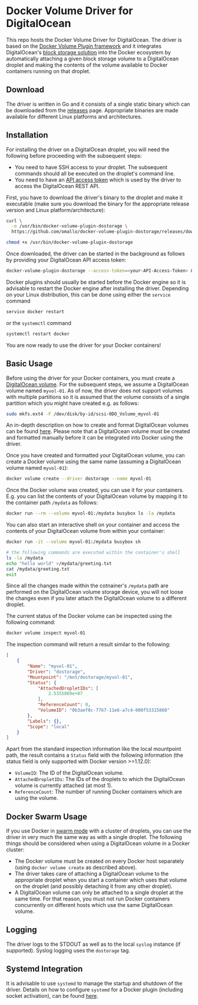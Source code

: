 Docker Volume Driver for DigitalOcean
=====================================

This repo hosts the Docker Volume Driver for DigitalOcean. The driver is based on the [Docker Volume Plugin framework](https://docs.docker.com/engine/extend/plugins_volume/) and it integrates DigitalOcean's [block storage solution](https://www.digitalocean.com/community/tutorials/how-to-use-block-storage-on-digitalocean) into the Docker ecosystem by automatically attaching a given block storage volume to a DigitalOcean droplet and making the contents of the volume available to Docker containers running on that droplet.


## Download

The driver is written in Go and it consists of a single static binary which can be downloaded from the [releases](https://github.com/omallo/docker-volume-plugin-dostorage/releases) page. Appropriate binaries are made available for different Linux platforms and architectures.


## Installation

For installing the driver on a DigitalOcean droplet, you will need the following before proceeding with the subsequent steps:
- You need to have SSH access to your droplet. The subsequent commands should all be executed on the droplet's command line.
- You need to have an [API access token](https://cloud.digitalocean.com/settings/api/tokens) which is used by the driver to access the DigitalOcean REST API.

First, you have to download the driver's binary to the droplet and make it executable (make sure you download the binary for the appropriate release version and Linux platform/architecture):
```sh
curl \
  -o /usr/bin/docker-volume-plugin-dostorage \
  https://github.com/omallo/docker-volume-plugin-dostorage/releases/download/v0.1.0/docker-volume-plugin-dostorage_linux_amd64

chmod +x /usr/bin/docker-volume-plugin-dostorage
```

Once downloaded, the driver can be started in the background as follows by providing your DigitalOcean API access token:
```sh
docker-volume-plugin-dostorage --access-token=<your-API-Access-Token> &
```

Docker plugins should usually be started before the Docker engine so it is advisable to restart the Docker engine after installing the driver. Depending on your Linux distribution, this can be done using either the `service` command
```sh
service docker restart
```
or the `systemctl` command
```sh
systemctl restart docker
```

You are now ready to use the driver for your Docker containers!


## Basic Usage

Before using the driver for your Docker containers, you must create a [DigitalOcean volume](https://cloud.digitalocean.com/droplets/volumes). For the subsequent steps, we assume a DigitalOcean volume named `myvol-01`. As of now, the driver does not support volumes with multiple partitions so it is assumed that the volume consists of a single partition which you might have created e.g. as follows:
```sh
sudo mkfs.ext4 -F /dev/disk/by-id/scsi-0DO_Volume_myvol-01
```
An in-depth description on how to create and format DigitalOcean volumes can be found [here](https://www.digitalocean.com/community/tutorials/how-to-use-block-storage-on-digitalocean). Please note that a DigitalOcean volume must be created and formatted manually before it can be integrated into Docker using the driver.

Once you have created and formatted your DigitalOcean volume, you can create a Docker volume using the same name (assuming a DigitalOcean volume named `myvol-01`):
```sh
docker volume create --driver dostorage --name myvol-01
```

Once the Docker volume was created, you can use it for your containers. E.g. you can  list the contents of your DigitalOcean volume by mapping it to the container path `/mydata` as follows:
```sh
docker run --rm --volume myvol-01:/mydata busybox ls -la /mydata
```

You can also start an interactive shell on your container and access the contents of your DigitalOcean volume from within your container:
```sh
docker run -it --volume myvol-01:/mydata busybox sh

# the following commands are executed within the container's shell
ls -la /mydata
echo "hello world" >/mydata/greeting.txt
cat /mydata/greeting.txt
exit
```
Since all the changes made within the cotnainer's `/mydata` path are performed on the DigitalOcean volume storage device, you will not loose the changes even if you later attach the DigitalOcean volume to a different droplet.

The current status of the Docker volume can be inspected using the following command:
```sh
docker volume inspect myvol-01
```

The inspection command will return a result similar to the following:
```json
[
    {
        "Name": "myvol-01",
        "Driver": "dostorage",
        "Mountpoint": "/mnt/dostorage/myvol-01",
        "Status": {
            "AttachedDropletIDs": [
                2.5355869e+07
            ],
            "ReferenceCount": 0,
            "VolumeID": "0b3aef8c-7767-11e6-a7c4-000f53315860"
        },
        "Labels": {},
        "Scope": "local"
    }
]
```

Apart from the standard inspection information like the local mountpoint path, the result contains a `Status` field with the following information (the status field is only supported with Docker version >=1.12.0):
- `VolumeID`: The ID of the DigitalOcean volume.
- `AttachedDropletIDs`: The IDs of the droplets to which the DigitalOcean volume is currently attached (at most 1).
- `ReferenceCount`: The number of running Docker containers which are using the volume.


## Docker Swarm Usage

If you use Docker in [swarm mode](https://docs.docker.com/engine/swarm/) with a cluster of droplets, you can use the driver in very much the same way as with a single droplet. The following things should be considered when using a DigitalOcean volume in a Docker cluster:
- The Docker volume must be created on every Docker host separately (using `docker volume create` as described above).
- The driver takes care of attaching a DigitalOcean volume to the appropriate droplet when you start a container which uses that volume on the droplet (and possibly detaching it from any other droplet).
- A DigitalOcean volume can only be attached to a single droplet at the same time. For that reason, you must not run Docker containers concurrently on different hosts which use the same DigitalOcean volume.


## Logging

The driver logs to the STDOUT as well as to the local `syslog` instance (if supported). Syslog logging uses the `dostorage` tag.


## Systemd Integration

It is advisable to use `systemd` to manage the startup and shutdown of the driver. Details on how to configure `systemd` for a Docker plugin (including socket activation), can be found [here](https://docs.docker.com/engine/extend/plugin_api/).
